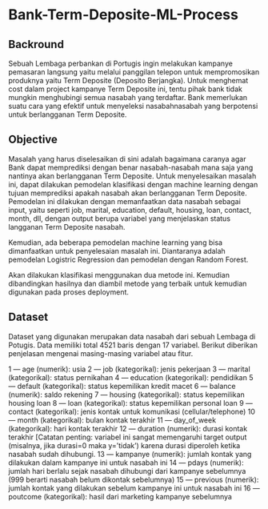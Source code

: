 # Bank-Term-Deposite-ML-Process

## Backround
Sebuah Lembaga perbankan di Portugis ingin melakukan kampanye pemasaran langsung yaitu melalui panggilan telepon untuk mempromosikan produknya yaitu Term Deposite (Deposito Berjangka). Untuk menghemat cost dalam project kampanye Term Deposite ini, tentu pihak bank tidak mungkin menghubingi semua nasabah yang terdaftar. Bank memerlukan suatu cara yang efektif untuk menyeleksi nasabahnasabah yang berpotensi untuk berlangganan Term Deposite.

## Objective
Masalah yang harus diselesaikan di sini adalah bagaimana caranya agar Bank dapat memprediksi dengan benar nasabah-nasabah mana saja yang nantinya akan berlangganan Term Deposite. Untuk menyelesaikan masalah ini, dapat dilakukan pemodelan klasifikasi dengan machine learning dengan tujuan memprediksi apakah nasabah akan berlangganan Term Deposite. Pemodelan ini dilakukan dengan memanfaatkan data nasabah sebagai input, yaitu seperti job, marital, education, default, housing, loan, contact, month, dll, dengan output berupa variabel yang menjelaskan status langganan Term Deposite nasabah.

Kemudian, ada beberapa pemodelan machine learning yang bisa dimanfaatkan untuk penyelesaian masalah ini. Diantaranya adalah pemodelan Logistric Regression dan pemodelan dengan Random Forest.

Akan dilakukan klasifikasi menggunakan dua metode ini. Kemudian dibandingkan hasilnya dan diambil metode yang terbaik untuk kemudian digunakan pada proses deployment.

## Dataset
Dataset yang digunakan merupakan data nasabah dari sebuah Lembaga di Potugis. Data memiliki total 4521 baris dengan 17 variabel. Berikut diberikan penjelasan mengenai masing-masing variabel atau fitur.

1 — age (numerik): usia
2 — job (kategorikal): jenis pekerjaan
3 — marital (kategorikal): status pernikahan
4 — education (kategorikal): pendidikan
5 — default (kategorikal): status kepemilikan kredit macet
6 — balance (numerik): saldo rekening
7 — housing (kategorikal): status kepemilikan housing loan
8 — loan (kategorikal): status kepemilikan personal loan
9 — contact (kategorikal): jenis kontak untuk komunikasi (cellular/telephone)
10 — month (kategorikal): bulan kontak terakhir
11 — day_of_week (kategorikal): hari kontak terakhir
12 — duration (numerik): durasi kontak terakhir [Catatan penting: variabel ini sangat memengaruhi target output (misalnya, jika durasi=0 maka y=’tidak’) karena durasi diperoleh ketika nasabah sudah dihubungi.
13 — kampanye (numerik): jumlah kontak yang dilakukan dalam kampanye ini untuk nasabah ini
14 — pdays (numerik): jumlah hari berlalu sejak nasabah dihubungi dari kampanye sebelumnya (999 berarti nasabah belum dikontak sebelumnya)
15 — previous (numerik): jumlah kontak yang dilakukan sebelum kampanye ini untuk nasabah ini
16 — poutcome (kategorikal): hasil dari marketing kampanye sebelumnya
